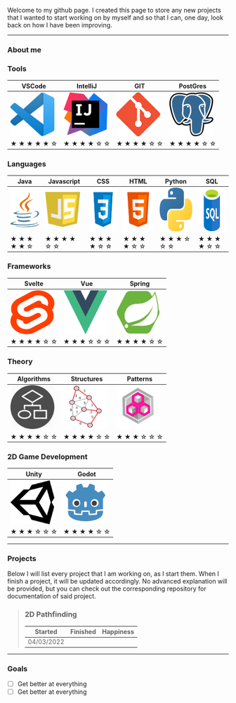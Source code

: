 
Welcome to my github page. I created this page to store any new projects that I wanted to start working on by myself and so that I can, one day, look back on how I have been improving.

---

### About me



### Tools
|VSCode|IntelliJ|GIT|PostGres|
|---|---|---|---|
| <img src="./resources/tools/vscode.png" width="100"  height="100"  alt="VSCode"/> | <img src="./resources/tools/intellij.png" width="100"  height="100" alt="intelliJ"/> | <img src="./resources/tools/git.png" width="100" height="100" alt="GIT"/> | <img src="./resources/tools/postgres.png" width="100" height="100" alt="PostGres"/> | 
| &#9733; &#9733; &#9733; &#9733; &#9733; &#9734; | &#9733; &#9733; &#9733; &#9733; &#9734; &#9734; | &#9733; &#9733; &#9733; &#9733; &#9734; &#9734; | &#9733; &#9733; &#9733; &#9733; &#9734; &#9734; | 
### Languages

|Java|Javascript|CSS|HTML|Python|SQL|
|---|---|---|---|---|---|
| <img src="./resources/languages/java.png" width="80" height="80" alt="Java language"/> | <img src="./resources/languages/javascript.png" width="80" height="80" alt="Javascript language"/> | <img src="./resources/languages/css.png" width="100" height="100" alt="CSS language"/> | <img src="./resources/languages/html.png" width="100" height="100" alt="HTML language"/> | <img src="./resources/languages/python.png" width="100"  height="100"  alt="Python language"/>| <img src="./resources/languages/sql.png" width="100" height="100" alt="SQL language"/> |
| &#9733; &#9733; &#9733; &#9733; &#9733; &#9734; | &#9733; &#9733; &#9733; &#9733; &#9734; &#9734; | &#9733; &#9733; &#9733; &#9733; &#9734; &#9734; | &#9733; &#9733; &#9733; &#9733; &#9734; &#9734; |&#9733; &#9733; &#9733; &#9734; &#9734; &#9734; | &#9733; &#9733; &#9733; &#9733; &#9734; &#9734; |

### Frameworks
|Svelte|Vue|Spring|
|---|---|---|
| <img src="./resources/frameworks/svelte.png" width="100" height="100" alt="Svelte framework" /> | <img src="./resources/frameworks/vue.png" width="100" height="100" alt="Vue framework"/> | <img src="./resources/frameworks/spring.png" width="100" height="100" alt="Spring Boot framework"/> |
| &#9733; &#9733; &#9733; &#9733; &#9734; &#9734; | &#9733; &#9733; &#9733; &#9734; &#9734; &#9734; | &#9733; &#9733; &#9733; &#9733; &#9734; &#9734; |

### Theory

|Algorithms|Structures|Patterns|
|---|---|---|
| <img src="./resources/theory/algo.png" width="100" height="100" alt="Algorithms" /> | <img src="./resources/theory/graph.png" width="100" height="100" alt="Structures"/> | <img src="./resources/theory/pattern.png" width="100" height="100" alt="Patterns"/> |
| &#9733; &#9733; &#9733; &#9733; &#9734; &#9734; | &#9733; &#9733; &#9733; &#9733; &#9734; &#9734; | &#9733; &#9733; &#9733; &#9734; &#9734; &#9734; |

### 2D Game Development
|Unity|Godot|
|---|---|
| <img src="./resources/gamedev/unity.png" width="100" height="100" alt="Unity" /> | <img src="./resources/gamedev/godot.png" width="100" height="100" alt="GODOT"/> |
| &#9733; &#9733; &#9733; &#9734; &#9734; &#9734; | &#9733; &#9733; &#9733; &#9733; &#9734; &#9734; |


---

### Projects

Below I will list every project that I am working on, as I start them. When I finish a project, it will be updated accordingly. No advanced explanation will be provided, but you can check out the corresponding repository for documentation of said project.


> ### 2D Pathfinding
> 
> | Started | Finished | Happiness |
> | --- | --- | --- |
> | 04/03/2022 |  |  |

---

### Goals

- [ ] Get better at everything
- [ ] Get better at everything